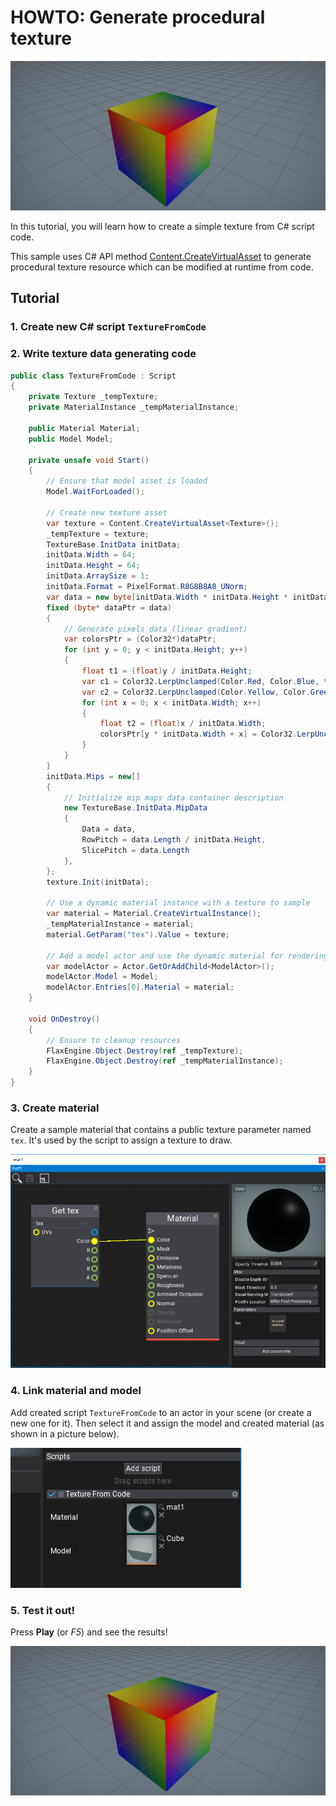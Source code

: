 # HOWTO: Generate procedural texture

![Texture](media/cubeResult.png)

In this tutorial, you will learn how to create a simple texture from C# script code.

This sample uses C# API method [Content.CreateVirtualAsset<T>](http://docs.flaxengine.com/api/FlaxEngine.Content.html#FlaxEngine_Content_CreateVirtualAsset__1) to generate procedural texture resource which can be modified at runtime from code.

## Tutorial

### 1. Create new C# script `TextureFromCode`

### 2. Write texture data generating code

```cs
public class TextureFromCode : Script
{
	private Texture _tempTexture;
	private MaterialInstance _tempMaterialInstance;

	public Material Material;
	public Model Model;

	private unsafe void Start()
	{
		// Ensure that model asset is loaded
		Model.WaitForLoaded();

		// Create new texture asset
		var texture = Content.CreateVirtualAsset<Texture>();
		_tempTexture = texture;
		TextureBase.InitData initData;
		initData.Width = 64;
		initData.Height = 64;
		initData.ArraySize = 1;
		initData.Format = PixelFormat.R8G8B8A8_UNorm;
		var data = new byte[initData.Width * initData.Height * initData.Format.SizeInBytes()];
		fixed (byte* dataPtr = data)
		{
			// Generate pixels data (linear gradient)
			var colorsPtr = (Color32*)dataPtr;
			for (int y = 0; y < initData.Height; y++)
			{
				float t1 = (float)y / initData.Height;
				var c1 = Color32.LerpUnclamped(Color.Red, Color.Blue, t1);
				var c2 = Color32.LerpUnclamped(Color.Yellow, Color.Green, t1);
				for (int x = 0; x < initData.Width; x++)
				{
					float t2 = (float)x / initData.Width;
					colorsPtr[y * initData.Width + x] = Color32.LerpUnclamped(c1, c2, t2);
				}
			}
		}
		initData.Mips = new[]
		{
			// Initialize mip maps data container description
			new TextureBase.InitData.MipData
			{
				Data = data,
				RowPitch = data.Length / initData.Height,
				SlicePitch = data.Length
			},
		};
		texture.Init(initData);

		// Use a dynamic material instance with a texture to sample
		var material = Material.CreateVirtualInstance();
		_tempMaterialInstance = material;
		material.GetParam("tex").Value = texture;

		// Add a model actor and use the dynamic material for rendering
		var modelActor = Actor.GetOrAddChild<ModelActor>();
		modelActor.Model = Model;
		modelActor.Entries[0].Material = material;
	}

	void OnDestroy()
	{
		// Ensure to cleanup resources
		FlaxEngine.Object.Destroy(ref _tempTexture);
		FlaxEngine.Object.Destroy(ref _tempMaterialInstance);
	}
}
```

### 3. Create material

Create a sample material that contains a public texture parameter named `tex`. It's used by the script to assign a texture to draw.

![Material](media/material1.png)

### 4. Link material and model

Add created script `TextureFromCode` to an actor in your scene (or create a new one for it). Then select it and assign the model and created material (as shown in a picture below).

![Link Material and Model](media/textureFromCode1.png)

### 5. Test it out!

Press **Play** (or *F5*) and see the results!

![Results](media/cubeResult.png)
